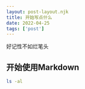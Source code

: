 ```yaml
---
layout: post-layout.njk
title: 开始写点什么
date: 2022-04-25
tags: ['post']
---
```

<!-- Excerpt Start -->
好记性不如烂笔头
<!-- Excerpt End -->
 
## 开始使用Markdown

```bash
ls -al
```
